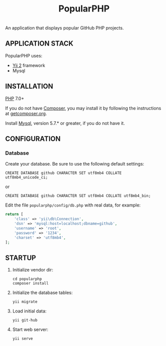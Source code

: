 <p align="center">
    <h1 align="center">PopularPHP</h1>
    <br>
    An application that displays popular GitHub PHP projects.
</p>



APPLICATION STACK
-----------------

PopularPHP uses:
- [Yii 2](http://www.yiiframework.com/) framework
- Mysql



INSTALLATION
------------

[PHP](http://php.net/downloads.php) 7.0+

If you do not have [Composer](http://getcomposer.org/), you may install it by following the instructions
at [getcomposer.org](http://getcomposer.org/doc/00-intro.md#installation-nix).

Install [Mysql](https://dev.mysql.com/downloads/mysql/), version 5.7.* or greater, if you do not have it.



CONFIGURATION
-------------

### Database

Create your database. Be sure to use the following default settings:

```mysql
CREATE DATABASE github CHARACTER SET utf8mb4 COLLATE utf8mb4_unicode_ci;
```
or
```mysql
CREATE DATABASE github CHARACTER SET utf8mb4 COLLATE utf8mb4_bin;
```


Edit the file `popularphp/config/db.php` with real data, for example:

```php
return [
    'class' => 'yii\db\Connection',
    'dsn' => 'mysql:host=localhost;dbname=github',
    'username' => 'root',
    'password' => '1234',
    'charset' => 'utf8mb4',
];
```



STARTUP
-------

1. Initialize vendor dir:

    ```
    cd popularphp
    composer install
    ```

2. Initialize the database tables:

    ```
    yii migrate
    ```

3. Load initial data:

    ```
    yii git-hub
    ```

4. Start web server:

    ```
    yii serve
    ```

